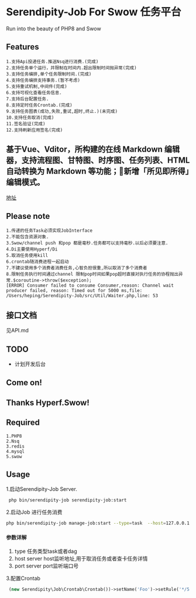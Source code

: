 # Serendipity-Job  For Swow 任务平台

Run into the beauty of PHP8 and Swow

## Features

```
1.支持Api投递任务.推送Nsq进行消费.(完成)
2.支持任务单个运行，并限制在时间内.超出限制时间抛异常(完成)
3.支持任务编排,单个任务限制时间.(完成)
4.支持任务编排支持事务.(暂不考虑)
5.支持重试机制,中间件(完成)
6.支持可视化查看任务信息.
7.支持后台配置任务.
8.支持定时任务Crontab.(完成)
9.支持任务图表(成功,失败,重试,超时,终止.)(未完成)
10.支持任务取消(完成)
11.签名验证(完成)
12.支持刷新应用签名(完成)
```

## 基于Vue、Vditor，所构建的在线 Markdown 编辑器，支持流程图、甘特图、时序图、任务列表、HTML 自动转换为 Markdown 等功能；🎉新增「所见即所得」编辑模式。

[地址](https://github.com/nicejade/markdown-online-editor)

## Please note

```
1.传递的任务Task必须实现JobInterface
2.不能包含资源对象.
3.Swow/channel push 和pop 都是毫秒.任务都可以支持毫秒.以后必须要注意.
4.Di主要使用Hyperf/Di
5.取消任务使用kill
6.crontab随消费进程一起启动
7.不建议使用多个消费者消费任务,心智负担很重,所以取消了多个消费者
8.限制任务执行时间通过channel 限制pop时间如果pop超时直接对执行任务的协程抛出异常.$coroutine->throw($exception);
[ERROR] Consumer failed to consume Consumer,reason: Channel wait producer failed, reason: Timed out for 5000 ms,file: /Users/heping/Serendipity-Job/src/Util/Waiter.php,line: 53
```

## 接口文档

见API.md

## TODO
* 计划开发后台

## Come on!

## Thanks Hyperf.Swow!

## Required

````
1.PHP8
2.Nsq
3.redis
4.mysql
5.swow
````

## Usage

1.启动Serendipity-Job Server.

````bash
 php bin/serendipity-job serendipity-job:start
````

2.启动Job 进行任务消费

```bash
php bin/serendipity-job manage-job:start --type=task  --host=127.0.0.1 --port=9764
```
#### 参数详解
1. type 任务类型task或者dag
2. host server host监听地址,用于取消任务或者查卡任务详情
3. port server port监听端口号

3.配置Crontab

```php
 (new Serendipity\Job\Crontab\Crontab())->setName('Foo')->setRule('*/5 * * * *')->setCallback([EchoCrontab::class, 'execute'])->setMemo('这是一个示例的定时任务'),
```
